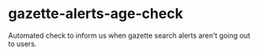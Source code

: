# gazette-alerts-age-check
Automated check to inform us when gazette search alerts aren't going out to users.
